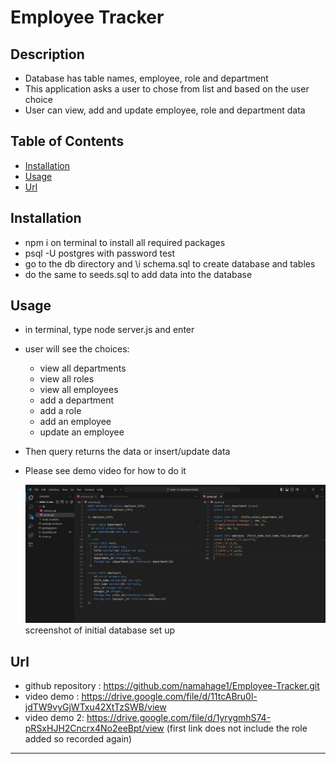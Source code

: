 # Employee Tracker

## Description

- Database has table names, employee, role and department
- This application asks a user to chose from list and based on the user choice
- User can view, add and update employee, role and department data

## Table of Contents

- [Installation](#installation)
- [Usage](#usage)
- [Url](#url)

## Installation
- npm i on terminal to install all required packages
- psql -U postgres with password test
- go to the db directory and \i schema.sql to create database and tables
- do the same to seeds.sql to add data into the database

## Usage
 - in terminal, type node server.js and enter
 - user will see the choices: 
    - view all departments
    - view all roles
    - view all employees
    - add a department
    - add a role
    - add an employee
    - update an employee
 - Then query returns the data or insert/update data
 - Please see demo video for how to do it

    
    ![alt text](images/screenshot.png)
    screenshot of initial database set up 

## Url
 - github  repository : https://github.com/namahage1/Employee-Tracker.git
 - video demo : https://drive.google.com/file/d/11tcABru0l-jdTW9vyGjWTxu42XtTzSWB/view
 - video demo 2: https://drive.google.com/file/d/1yrygmhS74-pRSxHJH2Cncrx4No2eeBpt/view (first link does not include the role added so recorded again)
---

